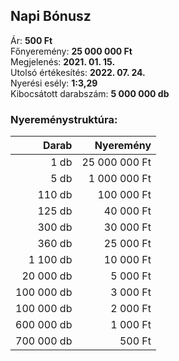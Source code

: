 ## Napi Bónusz

Ár: **500 Ft**<br/>
Főnyeremény: **25 000 000 Ft**<br/>
Megjelenés: **2021. 01. 15.**<br/>
Utolsó értékesítés: **2022. 07. 24.**<br/>
Nyerési esély: **1:3,29**<br/>
Kibocsátott darabszám: **5 000 000 db**<br/>

### Nyereménystruktúra:
Darab|Nyeremény
---:|---:
1 db|25 000 000 Ft
5 db|1 000 000 Ft
110 db|100 000 Ft
125 db|40 000 Ft
300 db|30 000 Ft
360 db|25 000 Ft
1 100 db|10 000 Ft
20 000 db|5 000 Ft
100 000 db|3 000 Ft
100 000 db|2 000 Ft
600 000 db|1 000 Ft
700 000 db|500 Ft
